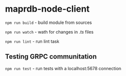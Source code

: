 # maprdb-node-client

`npm run build` - build module from sources

`npm run watch` - wath for changes in _.ts_ files

`npm run lint` - run lint task


## Testing GRPC communitation

`npm run test` - run tests with a localhost:5678 connection